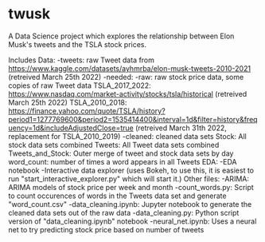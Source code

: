 # twusk
A Data Science project which explores the relationship between Elon Musk's tweets and the TSLA stock prices.

Includes
    Data:
        -tweets: raw Tweet data from https://www.kaggle.com/datasets/ayhmrba/elon-musk-tweets-2010-2021 (retreived March 25th 2022)
        -needed:
            -raw: raw stock price data, some copies of raw Tweet data
                TSLA_2017_2022: https://www.nasdaq.com/market-activity/stocks/tsla/historical (retreived March 25th 2022)
                TSLA_2010_2018: https://finance.yahoo.com/quote/TSLA/history?period1=1277769600&period2=1535414400&interval=1d&filter=history&frequency=1d&includeAdjustedClose=true (retreived March 31th 2022, replacement for TSLA_2010_2019)
            -cleaned: cleaned data sets
                Stock: All stock data sets combined
                Tweets: All Tweet data sets combined
                Tweets_and_Stock: Outer merge of tweet and stock data sets by day
                word_count: number of times a word appears in all Tweets
    EDA:
        -EDA notebook
        -Interactive data explorer (uses Bokeh, to use this, it is easiest to run "start_interactive_explorer.py" which will start it.)
    Other files:
        -ARIMA: ARIMA models of stock price per week and month
        -count_words.py: Script to count occurences of words in the Tweets data set and generate "word_count.csv"
        -data_cleaning.ipynb: Jupyter notebook to generate the cleaned data sets out of the raw data
        -data_cleaning.py: Python script version of "data_cleaning.ipynb" notebook
        -neural_net.ipynb: Uses a neural net to try predicting stock price based on number of tweets
